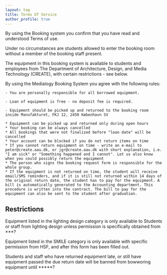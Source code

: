 ```yaml
---
layout: tag
title: Terms Of Service
author_profile: true
---
```

By using the Booking system you confirm that you have read and understood Terms of use. 

Under no circumstances are students allowed to enter the booking room without a member of the booking staff present.

The equipment in this booking system is available to students and employees from The Department of Architecture, Design, and Media Technology (CREATE),
with certain restrictions - see below.

By using the Medialogy Booking System you agree with the following rules:

    - You are personally responsible for all borrowed equipment.

    - Loan of equipment is free - no deposit fee is required.

    - Equipment should be picked up and returned to the booking room inside Manufakturet, FKJ 12, 2450 København SV

    * Equipment can be picked up and returned only during open hours
    * Your booking can be always cancelled
    * All bookings that were not finalized before "loan date" will be cancelled
    * Your account can be blocked if you do not return items on time
    * If you cannot return equipment on time - write an e-mail to peter@create.aau.dk, or jgr@create.aau.dk with short explanation, i.e. "I am sick" or "Something happened and I cannot". Let us also know when you could possibly return the equipment
    * The person who signs the booking request form is responsible for the whole group.
    * If the equipment is not returned on time, the student will receive email/SMS reminders, and if it is still not returned within 14 days of the original return date, the student has to pay for the equipment. A bill is automatically generated to the Accounting department. This procedure is written into the contract. The bill to pay for the equipment can also be sent to the student after graduation.


## Restrictions

Equipment listed in the lighting design category is only available to Students or staff from lighting design unless permission is specifically obtained from ***?

Equipment listed in the SMILE category is only available with specific permission from HSF, and after this form has been filled out.

Students and staff who have returned equipment late, or still have equipment passed the due return date will be banned from bowworing equipment until *****?


	